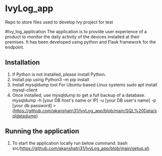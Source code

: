 # IvyLog_app
Repo to store files used to develop Ivy project for test

#Ivy_log_application
The application is to provide user experience of a product to monitor the daily activity of the devices installed at their premises. It has been developed using python and Flask framework for the endpoint.

## Installation
1.	If Python is not installed, please install Python.
2.	Install pip using 
    Python3 -m pip install
3.	Install mysqldump tool
    For Ubuntu-based Linux systems
    sudo apt install mysql-client
4.  Once installed, use mysqldump to get a full backup of a database.
    mysqldump -h [your DB host's name or IP] -u [your DB user's name] -p [your db password] > (https://github.com/akanshatri31/IvyLog_app/blob/main/SQL%20Data/sqldatadump)

## Running the application
1.	To start the application locally run below command.
    bash src/https://github.com/akanshatri31/IvyLog_app/blob/main/setup.sh



